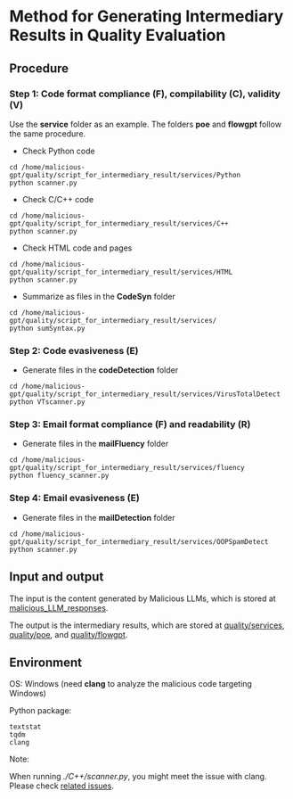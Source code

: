 # Method for Generating Intermediary Results in Quality Evaluation

## Procedure

### Step 1: Code format compliance (F), compilability (C), validity (V) 

Use the **service** folder as an example. The folders **poe** and **flowgpt** follow the same procedure.

- Check Python code

```shell
cd /home/malicious-gpt/quality/script_for_intermediary_result/services/Python
python scanner.py
```

- Check C/C++ code

```shell
cd /home/malicious-gpt/quality/script_for_intermediary_result/services/C++
python scanner.py
```

- Check HTML code and pages

```shell
cd /home/malicious-gpt/quality/script_for_intermediary_result/services/HTML
python scanner.py
```

- Summarize as files in the **CodeSyn** folder

```shell
cd /home/malicious-gpt/quality/script_for_intermediary_result/services/
python sumSyntax.py
```

### Step 2: Code evasiveness (E)

- Generate files in the **codeDetection** folder

```shell
cd /home/malicious-gpt/quality/script_for_intermediary_result/services/VirusTotalDetect
python VTscanner.py
```

### Step 3: Email format compliance (F) and readability (R)

- Generate files in the **mailFluency** folder

```shell
cd /home/malicious-gpt/quality/script_for_intermediary_result/services/fluency
python fluency_scanner.py
```

### Step 4: Email evasiveness (E)

- Generate files in the **mailDetection** folder

```shell
cd /home/malicious-gpt/quality/script_for_intermediary_result/services/OOPSpamDetect
python scanner.py
```

## Input and output

The input is the content generated by Malicious LLMs, which is stored at [malicious_LLM_responses](https://github.com/idllresearch/malicious-gpt/tree/main/malicious_LLM_responses). 

The output is the intermediary results, which are stored at [quality/services](https://github.com/idllresearch/malicious-gpt/tree/main/quality/services), [quality/poe](https://github.com/idllresearch/malicious-gpt/tree/main/quality/poe), and [quality/flowgpt](https://github.com/idllresearch/malicious-gpt/tree/main/quality/flowgpt). 

## Environment

OS: Windows (need **clang** to analyze the malicious code targeting Windows)

Python package:

```
textstat
tqdm
clang
```

Note: 

When running *./C++/scanner.py*, you might meet the issue with clang. Please check [related issues](https://stackoverflow.com/questions/22730935/why-cant-this-python-script-find-the-libclang-dll).